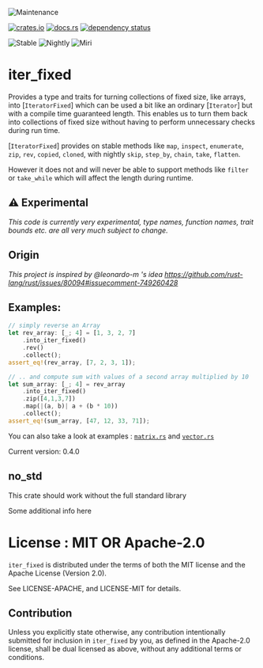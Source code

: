![Maintenance](https://img.shields.io/badge/maintenance-experimental-blue.svg)

[![crates.io](https://img.shields.io/crates/v/iter_fixed.svg)](https://crates.io/crates/iter_fixed)
[![docs.rs](https://docs.rs/iter_fixed/badge.svg)](https://docs.rs/iter_fixed/)
[![dependency status](https://deps.rs/crate/iter_fixed/0.4.0/status.svg)](https://deps.rs/crate/iter_fixed/0.4.0)

![Stable](https://github.com/usbalbin/iter_fixed/actions/workflows/stable.yml/badge.svg)
![Nightly](https://github.com/usbalbin/iter_fixed/actions/workflows/nightly.yml/badge.svg)
![Miri](https://github.com/usbalbin/iter_fixed/actions/workflows/miri.yml/badge.svg)

# iter_fixed

Provides a type and traits for turning collections of fixed size, like arrays,
into [`IteratorFixed`] which can be used a bit like an ordinary [`Iterator`] but
with a compile time guaranteed length. This enables us to turn them back into
collections of fixed size without having to perform unnecessary checks during
run time.

[`IteratorFixed`] provides on stable methods like `map`, `inspect`, `enumerate`,
 `zip`, `rev`, `copied`, `cloned`, with nightly `skip`, `step_by`, `chain`, `take`,
 `flatten`.

However it does not and will never be able to support methods like
 `filter` or `take_while` which will affect the length during runtime.

## ⚠️ Experimental
*This code is currently very experimental, type names, function names, trait bounds etc. are all very much subject to change.*

## Origin
*This project is inspired by @leonardo-m 's idea <https://github.com/rust-lang/rust/issues/80094#issuecomment-749260428>*

## Examples:
```rust
// simply reverse an Array
let rev_array: [_; 4] = [1, 3, 2, 7]
    .into_iter_fixed()
    .rev()
    .collect();
assert_eq!(rev_array, [7, 2, 3, 1]);

// .. and compute sum with values of a second array multiplied by 10
let sum_array: [_; 4] = rev_array
    .into_iter_fixed()
    .zip([4,1,3,7])
    .map(|(a, b)| a + (b * 10))
    .collect();
assert_eq!(sum_array, [47, 12, 33, 71]);
```

You can also take a look at examples : [`matrix.rs`] and [`vector.rs`]

[`matrix.rs`]: source/examples/matrix.rs
[`vector.rs`]: source/examples/vector.rs


Current version: 0.4.0

## no_std

This crate should work without the full standard library

Some additional info here

# License : MIT OR Apache-2.0
`iter_fixed` is distributed under the terms of both the MIT license and
the Apache License (Version 2.0).

See LICENSE-APACHE, and LICENSE-MIT for details.

## Contribution
Unless you explicitly state otherwise, any contribution intentionally submitted for inclusion in `iter_fixed` by you, as defined in the Apache-2.0 license, shall be dual licensed as above, without any additional terms or conditions.
